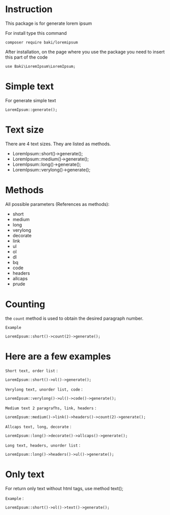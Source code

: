 # Instruction
This package is for generate lorem ipsum

For install type this command
```
composer require baki/loremipsum
```
After installation, on the page where you use the package you need to insert this part of the code
```
use Baki\LoremIpsum\LoremIpsum;
```

# Simple text
For generate simple text
```
LoremIpsum::generate();
```

# Text size
There are 4 text sizes. They are listed as methods.
- LoremIpsum::short()->generate();
- LoremIpsum::medium()->generate();
- LoremIpsum::long()->generate();
- LoremIpsum::verylong()->generate();

# Methods
All possible parameters (References as methods):
- short
- medium
- long
- verylong
- decorate
- link
- ul
- ol
- dl
- bq
- code
- headers
- allcaps
- prude

# Counting
the ``count`` method is used to obtain the desired paragraph number.

`Example`

``` 
LoremIpsum::short()->count(2)->generate(); 
```

# Here are a few examples

`Short text, order list` : 

```
LoremIpsum::short()->ol()->generate(); 
```

`Verylong text, unorder list, code` : 

```
LoremIpsum::verylong()->ul()->code()->generate(); 
```

`Medium text 2 paragrafhs, link, headers` : 

```
LoremIpsum::medium()->link()->headers()->count(2)->generate(); 
```

`Allcaps text, long, decorate` : 

```
LoremIpsum::long()->decorate()->allcaps()->generate(); 
```

`Long text, headers, unorder list` :
 
```
LoremIpsum::long()->headers()->ul()->generate(); 
```

# Only text
For return only text without html tags, use method text();

``Example`` : 

```
LoremIpsum::short()->ol()->text()->generate();
```